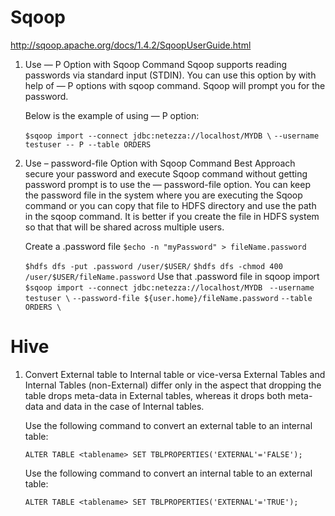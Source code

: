 # Sqoop
http://sqoop.apache.org/docs/1.4.2/SqoopUserGuide.html

1. Use — P Option with Sqoop Command
   Sqoop supports reading passwords via standard input (STDIN). You can use this option by with help of — P options with sqoop command. Sqoop will prompt you for the password.

   Below is the example of using — P option:

   ```$sqoop import --connect jdbc:netezza://localhost/MYDB \```
   ```--username testuser -- P --table ORDERS```

2. Use – password-file Option with Sqoop Command
   Best Approach secure your password and execute Sqoop command without getting password prompt is to use the — password-file option. You can keep the password file in the system where you are executing the Sqoop command or you can copy that file to HDFS directory and use the path in the sqoop command. It is better if you create the file in HDFS system so that that will be shared across multiple users.

   Create a .password file
   ```$echo -n "myPassword" > fileName.password```

   ```$hdfs dfs -put .password /user/$USER/```
   ```$hdfs dfs -chmod 400 /user/$USER/fileName.password```
   Use that .password file in sqoop import
   ```$sqoop import --connect jdbc:netezza://localhost/MYDB ```
   ```--username testuser \```
   ```--password-file ${user.home}/fileName.password```
   ```--table ORDERS \```

# Hive
1. Convert External table to Internal table or vice-versa
   External Tables and Internal Tables (non-External) differ only in the aspect that dropping the table drops meta-data in External          tables, whereas it drops both meta-data and data in the case of Internal tables.
   
   Use the following command to convert an external table to an internal table:

    ```ALTER TABLE <tablename> SET TBLPROPERTIES('EXTERNAL'='FALSE');```

   Use the following command to convert an internal table to an external table:

    ```ALTER TABLE <tablename> SET TBLPROPERTIES('EXTERNAL'='TRUE');```
